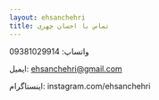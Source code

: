 ```yaml
---
layout: ehsanchehri
title: تماس با احسان چهری
---
```


واتساپ: 09381029914

ایمیل: ehsanchehri@gmail.com

اینستاگرام: instagram.com/ehsanchehri
